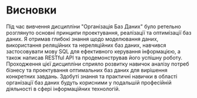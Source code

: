 # Висновки

Під час вивчення дисципліни "Організація Баз Даних" було ретельно розглянуто основні принципи проектування, реалізації та оптимізації баз даних. Я отримав глибокі знання щодо моделювання даних, використання реляційних та нереляційних баз даних, навчився застосовувати мову SQL для ефективного керування інформацією, а також написав RESTful API та продемонстрував його успішну роботу. Проходження цієї дисципліни сприяло розвитку навичок аналізу потреб бізнесу та проектування оптимальних баз даних для вирішення конкретних завдань. Здобуті знання та практичні навички в області організації баз даних будуть корисними у подальшій професійній діяльності в сфері інформаційних технологій.
